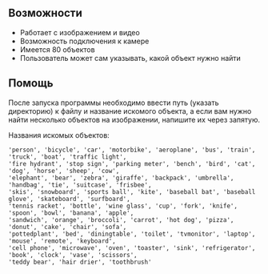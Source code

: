 ## Возможности
* Работает с изображением и видео
* Возможность подключения к камере
* Имеется 80 объектов
* Пользователь может сам указывать, какой объект нужно найти

## Помощь
После запуска программы необходимо ввести путь (указать директорию) к файлу и название искомого объекта, а если вам нужно найти несколько объектов на изображении, напишите их через запятую.

Названия искомых объектов:
```
'person', 'bicycle', 'car', 'motorbike', 'aeroplane', 'bus', 'train', 'truck', 'boat', 'traffic light',
'fire hydrant', 'stop sign', 'parking meter', 'bench', 'bird', 'cat', 'dog', 'horse', 'sheep', 'cow',
'elephant', 'bear', 'zebra', 'giraffe', 'backpack', 'umbrella', 'handbag', 'tie', 'suitcase', 'frisbee',
'skis', 'snowboard', 'sports ball', 'kite', 'baseball bat', 'baseball glove', 'skateboard', 'surfboard',
'tennis racket', 'bottle', 'wine glass', 'cup', 'fork', 'knife', 'spoon', 'bowl', 'banana', 'apple',
'sandwich', 'orange', 'broccoli', 'carrot', 'hot dog', 'pizza', 'donut', 'cake', 'chair', 'sofa',
'pottedplant', 'bed', 'diningtable', 'toilet', 'tvmonitor', 'laptop', 'mouse', 'remote', 'keyboard',
'cell phone', 'microwave', 'oven', 'toaster', 'sink', 'refrigerator', 'book', 'clock', 'vase', 'scissors',
'teddy bear', 'hair drier', 'toothbrush'

